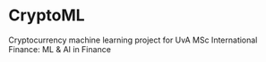 # CryptoML
Cryptocurrency machine learning project for UvA MSc International Finance: ML &amp; AI in Finance
